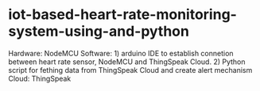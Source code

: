# iot-based-heart-rate-monitoring-system-using-and-python
Hardware: NodeMCU  Software: 1) arduino IDE to establish connetion between heart rate sensor, NodeMCU and ThingSpeak Cloud. 2) Python script for fething data from ThingSpeak Cloud and create alert mechanism  Cloud: ThingSpeak
